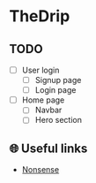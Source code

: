 # TheDrip

## TODO
- [ ] User login
    - [ ] Signup page
    - [ ] Login page
- [ ] Home page
    - [ ] Navbar
    - [ ] Hero section

## 🌐 Useful links
- [Nonsense](https://nonsense.jp/)

